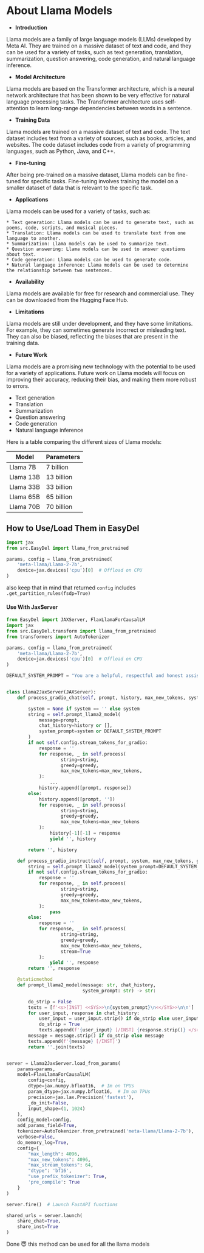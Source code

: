 # About Llama Models

* **Introduction**

Llama models are a family of large language models (LLMs) developed by Meta AI. They are trained on a massive dataset of
text and code, and they can be used for a variety of tasks, such as text generation, translation, summarization,
question answering, code generation, and natural language inference.

* **Model Architecture**

Llama models are based on the Transformer architecture, which is a neural network architecture that has been shown to be
very effective for natural language processing tasks. The Transformer architecture uses self-attention to learn
long-range dependencies between words in a sentence.

* **Training Data**

Llama models are trained on a massive dataset of text and code. The text dataset includes text from a variety of
sources, such as books, articles, and websites. The code dataset includes code from a variety of programming languages,
such as Python, Java, and C++.

* **Fine-tuning**

After being pre-trained on a massive dataset, Llama models can be fine-tuned for specific tasks. Fine-tuning involves
training the model on a smaller dataset of data that is relevant to the specific task.

* **Applications**

Llama models can be used for a variety of tasks, such as:

    * Text generation: Llama models can be used to generate text, such as poems, code, scripts, and musical pieces.
    * Translation: Llama models can be used to translate text from one language to another.
    * Summarization: Llama models can be used to summarize text.
    * Question answering: Llama models can be used to answer questions about text.
    * Code generation: Llama models can be used to generate code.
    * Natural language inference: Llama models can be used to determine the relationship between two sentences.

* **Availability**

Llama models are available for free for research and commercial use. They can be downloaded from the Hugging Face Hub.

* **Limitations**

Llama models are still under development, and they have some limitations. For example, they can sometimes generate
incorrect or misleading text. They can also be biased, reflecting the biases that are present in the training data.

* **Future Work**

Llama models are a promising new technology with the potential to be used for a variety of applications. Future work on
Llama models will focus on improving their accuracy, reducing their bias, and making them more robust to errors.

* Text generation
* Translation
* Summarization
* Question answering
* Code generation
* Natural language inference

Here is a table comparing the different sizes of Llama models:

| Model     | Parameters |
|-----------|------------|
| Llama 7B  | 7 billion  |
| Llama 13B | 13 billion |
| Llama 33B | 33 billion |
| Llama 65B | 65 billion |
| Llama 70B | 70 billion |

## How to Use/Load Them in EasyDel

```python
import jax
from src.EasyDel import llama_from_pretrained

params, config = llama_from_pretrained(
    'meta-llama/Llama-2-7b',
    device=jax.devices('cpu')[0]  # Offload on CPU
)
```

also keep that in mind that returned `config` includes `.get_partition_rules(fsdp=True)`

#### Use With JaxServer

```python
from EasyDel import JAXServer, FlaxLlamaForCausalLM
import jax
from src.EasyDel.transform import llama_from_pretrained
from transformers import AutoTokenizer

params, config = llama_from_pretrained(
    'meta-llama/Llama-2-7b',
    device=jax.devices('cpu')[0]  # Offload on CPU
)

DEFAULT_SYSTEM_PROMPT = "You are a helpful, respectful and honest assistant and act as wanted"


class Llama2JaxServer(JAXServer):
    def process_gradio_chat(self, prompt, history, max_new_tokens, system, greedy):

        system = None if system == '' else system
        string = self.prompt_llama2_model(
            message=prompt,
            chat_history=history or [],
            system_prompt=system or DEFAULT_SYSTEM_PROMPT
        )
        if not self.config.stream_tokens_for_gradio:
            response = ''
            for response, _ in self.process(
                    string=string,
                    greedy=greedy,
                    max_new_tokens=max_new_tokens,
            ):
                ...
            history.append([prompt, response])
        else:
            history.append([prompt, ''])
            for response, _ in self.process(
                    string=string,
                    greedy=greedy,
                    max_new_tokens=max_new_tokens
            ):
                history[-1][-1] = response
                yield '', history

        return '', history

    def process_gradio_instruct(self, prompt, system, max_new_tokens, greedy):
        string = self.prompt_llama2_model(system_prompt=DEFAULT_SYSTEM_PROMPT, message=prompt, chat_history=[])
        if not self.config.stream_tokens_for_gradio:
            response = ''
            for response, _ in self.process(
                    string=string,
                    greedy=greedy,
                    max_new_tokens=max_new_tokens,
            ):
                pass
        else:
            response = ''
            for response, _ in self.process(
                    string=string,
                    greedy=greedy,
                    max_new_tokens=max_new_tokens,
                    stream=True
            ):
                yield '', response
        return '', response

    @staticmethod
    def prompt_llama2_model(message: str, chat_history,
                            system_prompt: str) -> str:

        do_strip = False
        texts = [f'<s>[INST] <<SYS>>\n{system_prompt}\n<</SYS>>\n\n']
        for user_input, response in chat_history:
            user_input = user_input.strip() if do_strip else user_input
            do_strip = True
            texts.append(f'{user_input} [/INST] {response.strip()} </s><s>[INST] ')
        message = message.strip() if do_strip else message
        texts.append(f'{message} [/INST]')
        return ''.join(texts)


server = Llama2JaxServer.load_from_params(
    params=params,
    model=FlaxLlamaForCausalLM(
        config=config,
        dtype=jax.numpy.bfloat16,  # Im on TPUs
        param_dtype=jax.numpy.bfloat16,  # Im on TPUs
        precision=jax.lax.Precision('fastest'),
        _do_init=False,
        input_shape=(1, 1024)
    ),
    config_model=config,
    add_params_field=True,
    tokenizer=AutoTokenizer.from_pretrained('meta-llama/Llama-2-7b'),
    verbose=False,
    do_memory_log=True,
    config={
        "max_length": 4096,
        "max_new_tokens": 4096,
        "max_stream_tokens": 64,
        "dtype": 'bf16',
        "use_prefix_tokenizer": True,
        'pre_compile': True
    }
)

server.fire()  # Launch FastAPI functions

shared_urls = server.launch(
    share_chat=True,
    share_inst=True
)
```

Done 😇 this method can be used for all the llama models